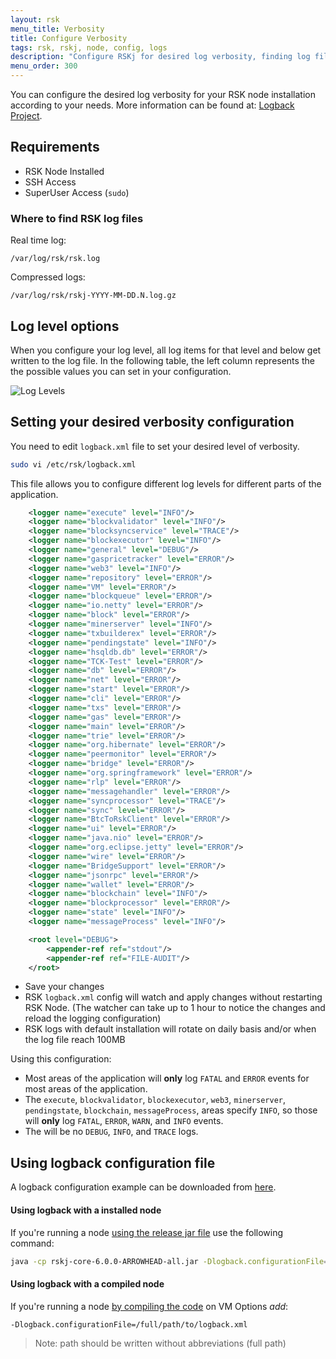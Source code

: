 ```yaml
---
layout: rsk
menu_title: Verbosity
title: Configure Verbosity
tags: rsk, rskj, node, config, logs
description: "Configure RSKj for desired log verbosity, finding log files, and using logback."
menu_order: 300
---
```


You can configure the desired log verbosity for your RSK node installation according to your needs.
More information can be found at: [Logback Project](https://logback.qos.ch/index.html).

## Requirements

*  RSK Node Installed
*  SSH Access
*  SuperUser Access (`sudo`)

### Where to find RSK log files

Real time log:

```shell
/var/log/rsk/rsk.log
```

Compressed logs:

```shell
/var/log/rsk/rskj-YYYY-MM-DD.N.log.gz
```

## Log level options

When you configure your log level, all log items for that level and below get written to the log file. In the following table, the left column represents the the possible values you can set in your configuration.

![Log Levels](https://i.stack.imgur.com/7o9Kk.png)

<!-- TODO fix this image, perhaps convert to a table -->

## Setting your desired verbosity configuration

You need to edit `logback.xml` file to set your desired level of verbosity.

```bash
sudo vi /etc/rsk/logback.xml
```

This file allows you to configure different log levels for different parts of the application.

```xml
    <logger name="execute" level="INFO"/>
    <logger name="blockvalidator" level="INFO"/>
    <logger name="blocksyncservice" level="TRACE"/>
    <logger name="blockexecutor" level="INFO"/>
    <logger name="general" level="DEBUG"/>
    <logger name="gaspricetracker" level="ERROR"/>
    <logger name="web3" level="INFO"/>
    <logger name="repository" level="ERROR"/>
    <logger name="VM" level="ERROR"/>
    <logger name="blockqueue" level="ERROR"/>
    <logger name="io.netty" level="ERROR"/>
    <logger name="block" level="ERROR"/>
    <logger name="minerserver" level="INFO"/>
    <logger name="txbuilderex" level="ERROR"/>
    <logger name="pendingstate" level="INFO"/>
    <logger name="hsqldb.db" level="ERROR"/>
    <logger name="TCK-Test" level="ERROR"/>
    <logger name="db" level="ERROR"/>
    <logger name="net" level="ERROR"/>
    <logger name="start" level="ERROR"/>
    <logger name="cli" level="ERROR"/>
    <logger name="txs" level="ERROR"/>
    <logger name="gas" level="ERROR"/>
    <logger name="main" level="ERROR"/>
    <logger name="trie" level="ERROR"/>
    <logger name="org.hibernate" level="ERROR"/>
    <logger name="peermonitor" level="ERROR"/>
    <logger name="bridge" level="ERROR"/>
    <logger name="org.springframework" level="ERROR"/>
    <logger name="rlp" level="ERROR"/>
    <logger name="messagehandler" level="ERROR"/>
    <logger name="syncprocessor" level="TRACE"/>
    <logger name="sync" level="ERROR"/>
    <logger name="BtcToRskClient" level="ERROR"/>
    <logger name="ui" level="ERROR"/>
    <logger name="java.nio" level="ERROR"/>
    <logger name="org.eclipse.jetty" level="ERROR"/>
    <logger name="wire" level="ERROR"/>
    <logger name="BridgeSupport" level="ERROR"/>
    <logger name="jsonrpc" level="ERROR"/>
    <logger name="wallet" level="ERROR"/>
    <logger name="blockchain" level="INFO"/>
    <logger name="blockprocessor" level="ERROR"/>
    <logger name="state" level="INFO"/>
    <logger name="messageProcess" level="INFO"/>

    <root level="DEBUG">
        <appender-ref ref="stdout"/>
        <appender-ref ref="FILE-AUDIT"/>
    </root>
```

* Save your changes
* RSK `logback.xml` config will watch and apply changes without restarting RSK Node.
  (The watcher can take up to 1 hour to notice the changes and reload the logging configuration)
* RSK logs with default installation will rotate on daily basis and/or when the log file reach 100MB

Using this configuration:

- Most areas of the application will **only** log `FATAL` and `ERROR` events for most areas of the application.
- The `execute`, `blockvalidator`, `blockexecutor`, `web3`, `minerserver`, `pendingstate`, `blockchain`, `messageProcess`, areas specify `INFO`, so those will **only** log `FATAL`, `ERROR`, `WARN`, and `INFO` events.
- The will be no `DEBUG`, `INFO`, and `TRACE` logs.

## Using logback configuration file

A logback configuration example can be downloaded from [here](https://github.com/rsksmart/artifacts/blob/master/rskj-ubuntu-installer/config/logback.xml).

#### Using logback with a installed node

If you're running a node [using the release jar file](/rsk/node/install/java) use the following command:

```bash
java -cp rskj-core-6.0.0-ARROWHEAD-all.jar -Dlogback.configurationFile=/full/path/to/logback.xml co.rsk.Start
```

#### Using logback with a compiled node

If you're running a node [by compiling the code](/rsk/node/install/java) on VM Options *add*:

```shell
-Dlogback.configurationFile=/full/path/to/logback.xml
```

> Note: path should be written without abbreviations (full path)
